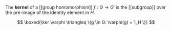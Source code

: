 The **kernel** of a [[group homomorphism]] $f: G \to G'$ is the [[subgroup]] over the pre-image of the identity element in $H$. 

$$
\boxed{\ker \varphi \triangleq \{g \in G: \varphi(g) = 1_H \}}
$$
